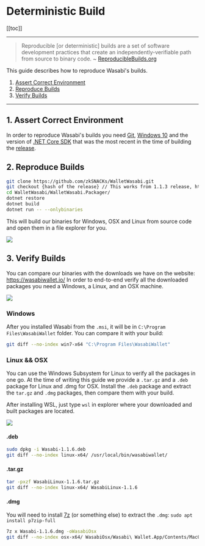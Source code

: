 # Deterministic Build

[[toc]]

---

> Reproducible [or deterministic] builds are a set of software development practices that create an independently-verifiable path from source to binary code.  ~ [ReproducibleBuilds.org](https://reproducible-builds.org/)

This guide describes how to reproduce Wasabi's builds.

1. [Assert Correct Environment](DeterministicBuild.md#1-assert-correct-environment)
2. [Reproduce Builds](DeterministicBuild.md#2-reproduce-builds)
3. [Verify Builds](DeterministicBuild.md#3-verify-builds)

---

## 1. Assert Correct Environment

In order to reproduce Wasabi's builds you need [Git](https://git-scm.com/downloads), [Windows 10](https://www.microsoft.com/en-us/software-download/windows10ISO) and the version of [.NET Core SDK](https://www.microsoft.com/net/download) that was the most recent in the time of building the [release](https://github.com/zkSNACKs/WalletWasabi/releases).

## 2. Reproduce Builds

```sh
git clone https://github.com/zkSNACKs/WalletWasabi.git
git checkout {hash of the release} // This works from 1.1.3 release, https://github.com/zkSNACKs/WalletWasabi/releases
cd WalletWasabi/WalletWasabi.Packager/
dotnet restore
dotnet build
dotnet run -- --onlybinaries
```

This will build our binaries for Windows, OSX and Linux from source code and open them in a file explorer for you.

![](https://i.imgur.com/8XAQzz4.png)

## 3. Verify Builds

You can compare our binaries with the downloads we have on the website: https://wasabiwallet.io/
In order to end-to-end verify all the downloaded packages you need a Windows, a Linux, and an OSX machine.

![](https://i.imgur.com/aI9Kx0c.png)

### Windows

After you installed Wasabi from the `.msi`, it will be in `C:\Program Files\WasabiWallet` folder. You can compare it with your build:

```sh
git diff --no-index win7-x64 "C:\Program Files\WasabiWallet"
```

### Linux && OSX

You can use the Windows Subsystem for Linux to verify all the packages in one go. At the time of writing this guide we provide a `.tar.gz` and a `.deb` package for Linux and .dmg for OSX. 
Install the `.deb` package and extract the `tar.gz` and `.dmg` packages, then compare them with your build.

After installing WSL, just type `wsl` in explorer where your downloaded and built packages are located.

![](https://i.imgur.com/yRUjxvG.png)

#### .deb

```sh
sudo dpkg -i Wasabi-1.1.6.deb
git diff --no-index linux-x64/ /usr/local/bin/wasabiwallet/
```

#### .tar.gz

```sh
tar -pxzf WasabiLinux-1.1.6.tar.gz
git diff --no-index linux-x64/ WasabiLinux-1.1.6
```

#### .dmg

You will need to install [7z](https://www.7-zip.org/) (or something else) to extract the `.dmg`: `sudo apt install p7zip-full`

```sh
7z x Wasabi-1.1.6.dmg -oWasabiOsx
git diff --no-index osx-x64/ WasabiOsx/Wasabi\ Wallet.App/Contents/MacOS/
```
